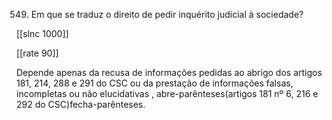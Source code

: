 549.  Em  que se traduz o direito  de pedir  inquérito  judicial  à sociedade?

[[slnc 1000]]

[[rate 90]]

Depende  apenas da recusa de informações  pedidas ao abrigo  dos artigos 181,  214, 288 e  291 do  CSC  ou  da  prestação de  informações  falsas,  incompletas  ou  não elucidativas , abre-parênteses(artigos 181  nº  6, 216  e 292  do CSC)fecha-parênteses.
